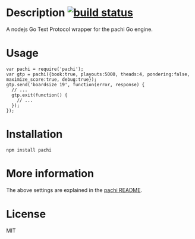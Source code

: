 # Description [![build status](https://secure.travis-ci.org/curious-attempt-bunny/pachi.png)](http://next.travis-ci.org/curious-attempt-bunny/pachi)

A nodejs Go Text Protocol wrapper for the pachi Go engine.

# Usage

    var pachi = require('pachi');
    var gtp = pachi({book:true, playouts:5000, theads:4, pondering:false, maximize_score:true, debug:true});
    gtp.send('boardsize 19', function(error, response) {
      // ...
      gtp.exit(function() {
        // ...
      });
    });

# Installation

    npm install pachi

# More information

The above settings are explained in the [pachi README](http://repo.or.cz/w/pachi.git/blob/HEAD:/README).

# License

MIT
